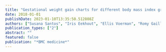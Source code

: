 ```yaml
---
title: "Gestational weight gain charts for different body mass index groups for women in Europe, North America, and Oceania"
date: 2018-01-01
publishDate: 2023-01-10T13:35:50.512808Z
authors: ["Susana Santos", "Iris Eekhout", "Ellis Voerman", "Romy Gaillard", "Henrique Barros", "Marie-Aline Charles", "Leda Chatzi", "Cecile Chevrier", "George P Chrousos", "Eva Corpeleijn", " others"]
publication_types: ["2"]
abstract: ""
featured: false
publication: "*BMC medicine*"
---
```


